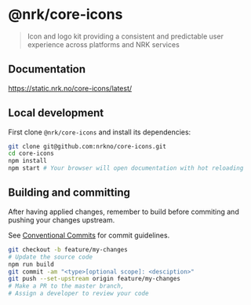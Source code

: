 # @nrk/core-icons

> Icon and logo kit providing a consistent and predictable user experience across platforms and NRK services

## Documentation

https://static.nrk.no/core-icons/latest/

## Local development

First clone `@nrk/core-icons` and install its dependencies:

```bash
git clone git@github.com:nrkno/core-icons.git
cd core-icons
npm install
npm start # Your browser will open documentation with hot reloading
```

## Building and committing

After having applied changes, remember to build before commiting and pushing your changes upstream.

See [Conventional Commits](https://conventionalcommits.org) for commit guidelines.

```bash
git checkout -b feature/my-changes
# Update the source code
npm run build
git commit -am "<type>[optional scope]: <desciption>"
git push --set-upstream origin feature/my-changes
# Make a PR to the master branch,
# Assign a developer to review your code
```

